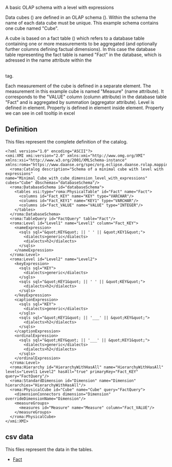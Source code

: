 A basic OLAP schema with a level with expressions

Data cubes (<Cube>) are defined in an OLAP schema (<Schema>). Within the schema the name of each data cube must be unique.
This example schema contains one cube named "Cube".

A cube is based on a fact table (<Table>) which refers to a database table containing one or more measurements to be aggregated (and optionally further columns defining factual dimensions).
In this case the database table representing the fact table is named "Fact" in the database, which is adressed in the name attribute within the <Table> tag.

Each measurement of the cube is defined in a separate <Measure> element.
The measurement in this example cube is named "Measure" (name attribute). It corresponds to the "VALUE" column (column attribute) in the database table "Fact" and is aggregated by summation (aggregator attribute).
Level is defined in <Level> element.
Property is defined in <Property> element inside <Level> element. Property we can see in cell tooltip in excel



## Definition

This files represent the complete definition of the catalog.

```xmi
<?xml version="1.0" encoding="ASCII"?>
<xmi:XMI xmi:version="2.0" xmlns:xmi="http://www.omg.org/XMI" xmlns:xsi="http://www.w3.org/2001/XMLSchema-instance" xmlns:roma="https://www.daanse.org/spec/org.eclipse.daanse.rolap.mapping">
  <roma:Catalog description="Schema of a minimal cube with level with expressions" name="Minimal_Cube_with_cube_dimension_level_with_expressions" cubes="Cube" dbschemas="databaseSchema"/>
  <roma:DatabaseSchema id="databaseSchema">
    <tables xsi:type="roma:PhysicalTable" id="Fact" name="Fact">
      <columns id="Fact_KEY" name="KEY" type="VARCHAR"/>
      <columns id="Fact_KEY1" name="KEY1" type="VARCHAR"/>
      <columns id="Fact_VALUE" name="VALUE" type="INTEGER"/>
    </tables>
  </roma:DatabaseSchema>
  <roma:TableQuery id="FactQuery" table="Fact"/>
  <roma:Level id="Level1" name="Level1" column="Fact_KEY">
    <nameExpression>
      <sqls sql="&quot;KEY&quot; || ' ' || &quot;KEY1&quot;">
        <dialects>generic</dialects>
        <dialects>h2</dialects>
      </sqls>
    </nameExpression>
  </roma:Level>
  <roma:Level id="Level2" name="Level2">
    <keyExpression>
      <sqls sql="KEY">
        <dialects>generic</dialects>
      </sqls>
      <sqls sql="&quot;KEY1&quot; || ' ' || &quot;KEY&quot;">
        <dialects>h2</dialects>
      </sqls>
    </keyExpression>
    <captionExpression>
      <sqls sql="KEY">
        <dialects>generic</dialects>
      </sqls>
      <sqls sql="&quot;KEY1&quot; || '___' || &quot;KEY&quot;">
        <dialects>h2</dialects>
      </sqls>
    </captionExpression>
    <ordinalExpression>
      <sqls sql="&quot;KEY&quot; || '___' || &quot;KEY1&quot;">
        <dialects>generic</dialects>
        <dialects>h2</dialects>
      </sqls>
    </ordinalExpression>
  </roma:Level>
  <roma:Hierarchy id="HierarchyWithHasAll" name="HierarchyWithHasAll" levels="Level1 Level2" hasAll="true" primaryKey="Fact_KEY" query="FactQuery"/>
  <roma:StandardDimension id="Dimension" name="Dimension" hierarchies="HierarchyWithHasAll"/>
  <roma:PhysicalCube id="Cube" name="Cube" query="FactQuery">
    <dimensionConnectors dimension="Dimension" overrideDimensionName="Dimension"/>
    <measureGroups>
      <measures id="Measure" name="Measure" column="Fact_VALUE"/>
    </measureGroups>
  </roma:PhysicalCube>
</xmi:XMI>

```
## csv data


This files represent the data in the tables.

- [Fact](./data/Fact.csv)

